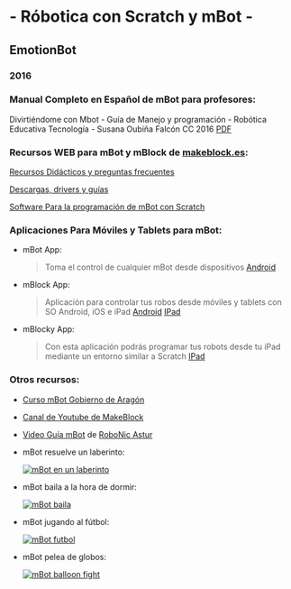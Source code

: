# - Róbotica con Scratch y mBot -
## EmotionBot 
### 2016

### Manual Completo en Español de mBot para profesores:

Divirtiéndome con Mbot - Guía de Manejo y programación - Robótica Educativa Tecnología - Susana Oubiña Falcón CC 2016 [PDF](https://github.com/slvbytes/EmotionBot/blob/master/Manuales/Divirtiendome-Mbot.pdf)

### Recursos WEB para mBot y mBlock de [makeblock.es](https://www.makeblock.es):

[Recursos Didácticos y preguntas frecuentes](https://www.makeblock.es/soporte/robot-mbot/) 

[Descargas, drivers y guías](https://www.makeblock.es/soporte/descargas/)

[Software Para la programación de mBot con Scratch](https://www.makeblock.es/soporte/mblock/ )

### Aplicaciones Para Móviles y Tablets para mBot:
   
- mBot App:
   >Toma el control de cualquier mBot desde dispositivos [Android](https://play.google.com/store/apps/details?id=cc.makeblock.mbot&hl=es)

- mBlock App:
   >Aplicación para controlar tus robos desde móviles y tablets con SO Android, iOS e iPad [Android](https://play.google.com/store/apps/details?id=cc.makeblock.makeblock&hl=es) [IPad](http://www.apple.com/es/itunes/affiliates/download/)
   
- mBlocky App:
   >Con esta aplicación podrás programar tus robots desde tu iPad mediante un entorno similar a Scratch [IPad](https://itunes.apple.com/es/app/mblockly-for-mbot/id1041863919?mt=8) 
   
### Otros recursos:

- [Curso mBot Gobierno de Aragón](http://aularagon.catedu.es/materialesaularagon2013/mbot/indice/ )
- [Canal de Youtube de MakeBlock](https://www.youtube.com/user/Makeblock)
- [Video Guía mBot](https://www.youtube.com/playlist?list=PLK4-0oR-wSKglkP9AawXW4v0SQI0A9z7L) de [RoboNic Astur](https://www.youtube.com/channel/UC5HnkvIh_UkvljCEaJmItSg/videos?sort=p&view=0&flow=grid)
- mBot resuelve un laberinto: 

   [![mBot en un laberinto](https://img.youtube.com/vi/yx6JtQVpcUw/0.jpg)](https://www.youtube.com/watch?v=yx6JtQVpcUw)

- mBot baila a la hora de dormir: 

   [![mBot baila](https://img.youtube.com/vi/p9543Fjx4sM/0.jpg)](https://www.youtube.com/watch?v=p9543Fjx4sM)

- mBot jugando al fútbol: 

   [![mBot futbol](https://img.youtube.com/vi/Vr-VC8Su1UY/0.jpg)](https://www.youtube.com/watch?v=Vr-VC8Su1UY)
   
- mBot pelea de globos: 

   [![mBot balloon fight](https://img.youtube.com/vi/aPK6PgTTeAw/0.jpg)](https://www.youtube.com/watch?v=aPK6PgTTeAw)
